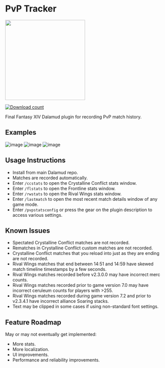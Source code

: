 # PvP Tracker
<img src="https://raw.githubusercontent.com/wrath16/PvpStats/master/images/icon.png" width="256" height="256">

[![Download count](https://img.shields.io/endpoint?url=https://qzysathwfhebdai6xgauhz4q7m0mzmrf.lambda-url.us-east-1.on.aws/PvpStats)](https://github.com/wrath16/PvpStats)

Final Fantasy XIV Dalamud plugin for recording PvP match history.

## Examples
![image](https://raw.githubusercontent.com/wrath16/PvpStats/master/images/example1.PNG)
![image](https://raw.githubusercontent.com/wrath16/PvpStats/master/images/example2.PNG)
![image](https://raw.githubusercontent.com/wrath16/PvpStats/master/images/example3.PNG)

## Usage Instructions
* Install from main Dalamud repo.
* Matches are recorded automatically.
* Enter `/ccstats` to open the Crystalline Conflict stats window.
* Enter `/flstats` to open the Frontline stats window.
* Enter `/rwstats` to open the Rival Wings stats window.
* Enter `/lastmatch` to open the most recent match details window of any game mode.
* Enter `/pvpstatsconfig` or press the gear on the plugin description to access various settings.

## Known Issues
* Spectated Crystalline Conflict matches are not recorded.
* Rematches in Crystalline Conflict custom matches are not recorded.
* Crystalline Conflict matches that you reload into just as they are ending are not recorded.
* Rival Wings matches that end between 14:51 and 14:59 have skewed match timeline timestamps by a few seconds.
* Rival Wings matches recorded before v2.3.0.0 may have incorrect merc counts.
* Rival Wings matches recorded prior to game version 7.0 may have incorrect ceruleum counts for players with >255.
* Rival Wings matches recorded during game version 7.2 and prior to v2.3.4.1 have incorrect alliance Soaring stacks.
* Text may be clipped in some cases if using non-standard font settings.

## Feature Roadmap
May or may not eventually get implemented:
* More stats.
* More localization.
* UI improvements.
* Performance and reliability improvements.
